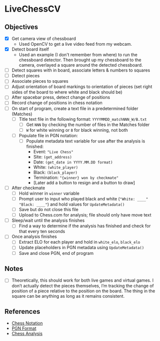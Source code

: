 # LiveChessCV

## Objectives
- [x] Get camera view of chessboard  
    - Used OpenCV to get a live video feed from my webcam. 
- [x] Detect board itself 
    - Used an example (I don't remember from where) to run the chessboard detector. Then brought up my chessboard to the camera, overlayed a square around the detected chessboard.
- [ ] Detect squares with in board, associate letters & numbers to squares  
- [ ] Detect pieces  
- [ ] Associate pieces to squares  
- [ ] Adjust orientation of board markings to orientation of pieces (set right sides of the board to where white and black should be)  
- [ ] After spacebar press, detect change of positions  
- [ ] Record change of positions in chess notation  
- [ ] On start of program, create a text file in a predetermined folder (Matches)  
  - [ ] Title text file in the following format: `YYYYMMDD_matchNNN_W/B.txt`  
    - [ ] Get `NNN` by checking the number of files in the Matches folder  
    - [ ] `W` for white winning or `B` for black winning, not both  
  - [ ] Populate file in PGN notation:  
    - [ ] Populate metadata text variable for use after the analysis is finished:  
      - Event: `"Live Chess"`  
      - Site: `(get_address)`  
      - Date: `(get_date in YYYY.MM.DD format)`  
      - White: `(white_player)`  
      - Black: `(black_player)`  
      - Termination: `"{winner} won by checkmate"`  
      - [Later add a button to resign and a button to draw]  

- [ ] After checkmate  
  - [ ] Hold winner in `winner` variable  
  - [ ] Prompt user to input who played black and white (`"White: ____"` `"Black: ____"`) and hold values for `UpdateMetadata()`  
  - [ ] Save but do not close this file  
  - [ ] Upload to Chess.com for analysis; file should only have move text  

- [ ] Sleep/wait until the analysis finishes  
  - [ ] Find a way to determine if the analysis has finished and check for that every ten seconds  

- [ ] Once analysis finishes  
  - [ ] Extract ELO for each player and hold in `white_elo`, `black_elo`  
  - [ ] Update placeholders in PGN metadata using `UpdateMetadata()`  
  - [ ] Save and close PGN, end of program  

## Notes
- [ ] Theoretically, this should work for both live games and virtual games. I don’t actually detect the pieces themselves, I’m tracking the change of position of a piece relative to the position on the board. The thing in the square can be anything as long as it remains consistent.  

## References
- [Chess Notation](https://www.chess.com/terms/chess-notation)  
- [PGN Format](https://www.chess.com/terms/chess-pgn)  
- [Chess Analysis](https://www.chess.com/analysis?tab=analysis)  
